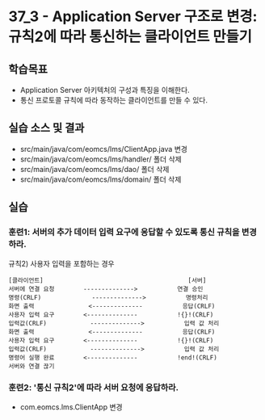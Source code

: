 # 37_3 - Application Server 구조로 변경: 규칙2에 따라 통신하는 클라이언트 만들기

## 학습목표

- Application Server 아키텍처의 구성과 특징을 이해한다.
- 통신 프로토콜 규칙에 따라 동작하는 클라이언트를 만들 수 있다.

## 실습 소스 및 결과

- src/main/java/com/eomcs/lms/ClientApp.java 변경
- src/main/java/com/eomcs/lms/handler/ 폴더 삭제
- src/main/java/com/eomcs/lms/dao/ 폴더 삭제
- src/main/java/com/eomcs/lms/domain/ 폴더 삭제

## 실습  

### 훈련1: 서버의 추가 데이터 입력 요구에 응답할 수 있도록 통신 규칙을 변경하라. 

규칙2) 사용자 입력을 포함하는 경우
```
[클라이언트]                                        [서버]
서버에 연결 요청        -------------->           연결 승인
명령(CRLF)              -------------->           명령처리
화면 출력               <--------------           응답(CRLF)
사용자 입력 요구        <--------------           !{}!(CRLF)
입력값(CRLF)            -------------->           입력 값 처리
화면 출력               <--------------           응답(CRLF)
사용자 입력 요구        <--------------           !{}!(CRLF)
입력값(CRLF)            -------------->           입력 값 처리
명령어 실행 완료        <--------------           !end!(CRLF)
서버와 연결 끊기
```

### 훈련2: '통신 규칙2'에 따라 서버 요청에 응답하라.

- com.eomcs.lms.ClientApp 변경

